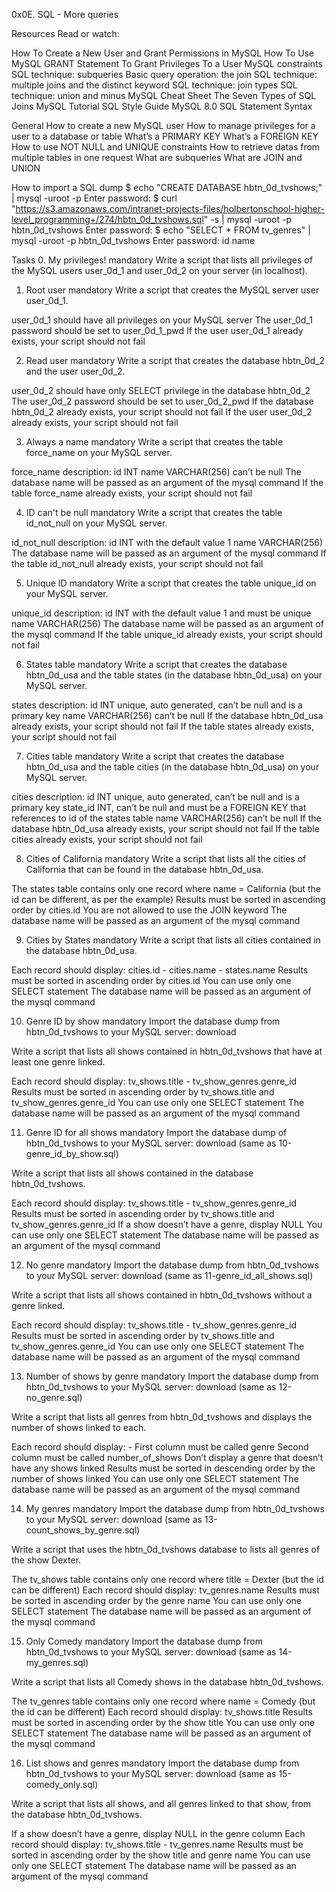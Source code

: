 0x0E. SQL - More queries



Resources
Read or watch:

How To Create a New User and Grant Permissions in MySQL
How To Use MySQL GRANT Statement To Grant Privileges To a User
MySQL constraints
SQL technique: subqueries
Basic query operation: the join
SQL technique: multiple joins and the distinct keyword
SQL technique: join types
SQL technique: union and minus
MySQL Cheat Sheet
The Seven Types of SQL Joins
MySQL Tutorial
SQL Style Guide
MySQL 8.0 SQL Statement Syntax


General
How to create a new MySQL user
How to manage privileges for a user to a database or table
What’s a PRIMARY KEY
What’s a FOREIGN KEY
How to use NOT NULL and UNIQUE constraints
How to retrieve datas from multiple tables in one request
What are subqueries
What are JOIN and UNION

How to import a SQL dump
$ echo "CREATE DATABASE hbtn_0d_tvshows;" | mysql -uroot -p
Enter password: 
$ curl "https://s3.amazonaws.com/intranet-projects-files/holbertonschool-higher-level_programming+/274/hbtn_0d_tvshows.sql" -s | mysql -uroot -p hbtn_0d_tvshows
Enter password: 
$ echo "SELECT * FROM tv_genres" | mysql -uroot -p hbtn_0d_tvshows
Enter password: 
id  name


Tasks
0. My privileges!
mandatory
Write a script that lists all privileges of the MySQL users user_0d_1 and user_0d_2 on your server (in localhost).

1. Root user
mandatory
Write a script that creates the MySQL server user user_0d_1.

user_0d_1 should have all privileges on your MySQL server
The user_0d_1 password should be set to user_0d_1_pwd
If the user user_0d_1 already exists, your script should not fail


2. Read user
mandatory
Write a script that creates the database hbtn_0d_2 and the user user_0d_2.

user_0d_2 should have only SELECT privilege in the database hbtn_0d_2
The user_0d_2 password should be set to user_0d_2_pwd
If the database hbtn_0d_2 already exists, your script should not fail
If the user user_0d_2 already exists, your script should not fail

3. Always a name
mandatory
Write a script that creates the table force_name on your MySQL server.

force_name description:
id INT
name VARCHAR(256) can’t be null
The database name will be passed as an argument of the mysql command
If the table force_name already exists, your script should not fail

4. ID can't be null
mandatory
Write a script that creates the table id_not_null on your MySQL server.

id_not_null description:
id INT with the default value 1
name VARCHAR(256)
The database name will be passed as an argument of the mysql command
If the table id_not_null already exists, your script should not fail

5. Unique ID
mandatory
Write a script that creates the table unique_id on your MySQL server.

unique_id description:
id INT with the default value 1 and must be unique
name VARCHAR(256)
The database name will be passed as an argument of the mysql command
If the table unique_id already exists, your script should not fail

6. States table
mandatory
Write a script that creates the database hbtn_0d_usa and the table states (in the database hbtn_0d_usa) on your MySQL server.

states description:
id INT unique, auto generated, can’t be null and is a primary key
name VARCHAR(256) can’t be null
If the database hbtn_0d_usa already exists, your script should not fail
If the table states already exists, your script should not fail

7. Cities table
mandatory
Write a script that creates the database hbtn_0d_usa and the table cities (in the database hbtn_0d_usa) on your MySQL server.

cities description:
id INT unique, auto generated, can’t be null and is a primary key
state_id INT, can’t be null and must be a FOREIGN KEY that references to id of the states table
name VARCHAR(256) can’t be null
If the database hbtn_0d_usa already exists, your script should not fail
If the table cities already exists, your script should not fail

8. Cities of California
mandatory
Write a script that lists all the cities of California that can be found in the database hbtn_0d_usa.

The states table contains only one record where name = California (but the id can be different, as per the example)
Results must be sorted in ascending order by cities.id
You are not allowed to use the JOIN keyword
The database name will be passed as an argument of the mysql command

9. Cities by States
mandatory
Write a script that lists all cities contained in the database hbtn_0d_usa.

Each record should display: cities.id - cities.name - states.name
Results must be sorted in ascending order by cities.id
You can use only one SELECT statement
The database name will be passed as an argument of the mysql command

10. Genre ID by show
mandatory
Import the database dump from hbtn_0d_tvshows to your MySQL server: download

Write a script that lists all shows contained in hbtn_0d_tvshows that have at least one genre linked.

Each record should display: tv_shows.title - tv_show_genres.genre_id
Results must be sorted in ascending order by tv_shows.title and tv_show_genres.genre_id
You can use only one SELECT statement
The database name will be passed as an argument of the mysql command

11. Genre ID for all shows
mandatory
Import the database dump of hbtn_0d_tvshows to your MySQL server: download (same as 10-genre_id_by_show.sql)

Write a script that lists all shows contained in the database hbtn_0d_tvshows.

Each record should display: tv_shows.title - tv_show_genres.genre_id
Results must be sorted in ascending order by tv_shows.title and tv_show_genres.genre_id
If a show doesn’t have a genre, display NULL
You can use only one SELECT statement
The database name will be passed as an argument of the mysql command

12. No genre
mandatory
Import the database dump from hbtn_0d_tvshows to your MySQL server: download (same as 11-genre_id_all_shows.sql)

Write a script that lists all shows contained in hbtn_0d_tvshows without a genre linked.

Each record should display: tv_shows.title - tv_show_genres.genre_id
Results must be sorted in ascending order by tv_shows.title and tv_show_genres.genre_id
You can use only one SELECT statement
The database name will be passed as an argument of the mysql command

13. Number of shows by genre
mandatory
Import the database dump from hbtn_0d_tvshows to your MySQL server: download (same as 12-no_genre.sql)

Write a script that lists all genres from hbtn_0d_tvshows and displays the number of shows linked to each.

Each record should display: <TV Show genre> - <Number of shows linked to this genre>
First column must be called genre
Second column must be called number_of_shows
Don’t display a genre that doesn’t have any shows linked
Results must be sorted in descending order by the number of shows linked
You can use only one SELECT statement
The database name will be passed as an argument of the mysql command

14. My genres
mandatory
Import the database dump from hbtn_0d_tvshows to your MySQL server: download (same as 13-count_shows_by_genre.sql)

Write a script that uses the hbtn_0d_tvshows database to lists all genres of the show Dexter.

The tv_shows table contains only one record where title = Dexter (but the id can be different)
Each record should display: tv_genres.name
Results must be sorted in ascending order by the genre name
You can use only one SELECT statement
The database name will be passed as an argument of the mysql command

15. Only Comedy
mandatory
Import the database dump from hbtn_0d_tvshows to your MySQL server: download (same as 14-my_genres.sql)

Write a script that lists all Comedy shows in the database hbtn_0d_tvshows.

The tv_genres table contains only one record where name = Comedy (but the id can be different)
Each record should display: tv_shows.title
Results must be sorted in ascending order by the show title
You can use only one SELECT statement
The database name will be passed as an argument of the mysql command

16. List shows and genres
mandatory
Import the database dump from hbtn_0d_tvshows to your MySQL server: download (same as 15-comedy_only.sql)

Write a script that lists all shows, and all genres linked to that show, from the database hbtn_0d_tvshows.

If a show doesn’t have a genre, display NULL in the genre column
Each record should display: tv_shows.title - tv_genres.name
Results must be sorted in ascending order by the show title and genre name
You can use only one SELECT statement
The database name will be passed as an argument of the mysql command


